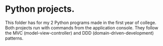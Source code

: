
# Python projects.

This folder has for my 2 Python programs made in the first year of college. Both projects run with commands 
from the application console. They follow the MVC (model-view-controller) and 
DDD (domain-driven-development) patterns.